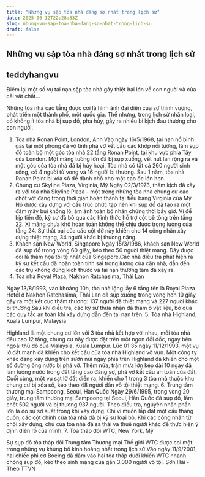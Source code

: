 ```yaml
---
title: "Những vụ sập tòa nhà đáng sợ nhất trong lịch sử"
date: 2025-06-12T22:28:33Z
slug: nhung-vu-sap-toa-nha-dang-so-nhat-trong-lich-su
draft: false
---
```


## Những vụ sập tòa nhà đáng sợ nhất trong lịch sử

## teddyhangvu

Điểm lại một số vụ tai nạn sập tòa nhà gây thiệt hại lớn về con người và của cải vât chất...

Những tòa nhà cao tầng được coi là hình ảnh đại diện của sự thịnh vượng, phát triển một thành phố, một quốc gia. Thế nhưng, trong lịch sử nhân loại, có không ít tòa nhà bị sụp đổ, phá hủy, gây ra nhiều bi kịch đau thương cho con người.  
1. Tòa nhà Ronan Point, London, Anh
Vào ngày 16/5/1968, tai nạn nổ bình gas tại một phòng đã vô tình phá vỡ kết cấu các khớp nối tường, làm sụp đổ toàn bộ một góc tòa nhà 22 tầng Ronan Point, tại khu vực phía Tây của London. Một mảng tường lớn đã bị sụp xuống, vết nứt lan rộng ra và một góc của tòa nhà đã bị hủy hoại. Tòa nhà có tất cả 260 người sinh sống, có 4 người tử vong và 16 người bị thương. Sau 1 năm, tòa nhà Ronan Point bị xóa sổ để dành chỗ cho một cao ốc lớn hơn.
2. Chung cư Skyline Plaza, Virginia, Mỹ
Ngày 02/3/1973, thảm kịch đã xảy ra với tòa nhà Skyline Plaza - một trong những tòa nhà chung cư cao chót vót đang trong thời gian hoàn thành tại tiểu bang Virginia của Mỹ. Nó được xây dựng với cấu trúc phức tạp nên khi sụp đổ đã tạo ra một đám mây bụi khổng lồ, ám ảnh toàn bộ nhân chứng thời bấy giờ. Vì để kịp tiến độ, kỹ sư đã bỏ qua các hình thức hỗ trợ cột bê tông trên tầng 22. Xi măng chưa khô hoàn toàn không thể chịu được trọng lượng của tầng 24. Sự thất bại của các cột đỡ này khiến cho 14 công nhân xây dựng thiệt mạng, 34 người khác bị thương nặng.
3. Khách sạn New World, Singapore
Ngày 15/3/1986, khách sạn New World đã sụp đổ trong vòng 60 giây, kéo theo 50 người thiệt mạng. Đây được coi là thảm họa tồi tệ nhất của Singapore.Các nhà điều tra phát hiện ra kỹ sư kết cấu đã hoàn toàn tính sai trọng lượng của căn nhà, dẫn đến các trụ không đúng kích thước và tai nạn thương tâm đã xảy ra.
4. Tòa nhà Royal Plaza, Nakhon Ratchasima, Thái Lan

Ngày 13/8/1993, vào khoảng 10h, tòa nhà lộng lẫy 6 tầng tên là Royal Plaza Hotel ở Nakhon Ratchasima, Thái Lan đã sụp xuống trong vòng hơn 10 giây, gây ra một kết cục thảm thương: 137 người đã thiệt mạng và 227 người khác bị thương.Sau khi điều tra, các kỹ sư thừa nhận đã tham ô vật liệu, bỏ qua các quy tắc an toàn khi xây dựng dẫn đến tai nạn trên.
5. Tòa nhà Highland, Kuala Lumpur, Malaysia

Highland là một chung cư lớn với 3 tòa nhà kết hợp với nhau, mỗi tòa nhà đều cao 12 tầng, chung cư này được đặt trên một ngọn đồi dốc, ngay bên ngoài thủ đô của Malaysia, Kuala Lumpur.
 Lúc 01:35 ngày 11/12/1993, một vụ lở đất mạnh đã khiến cho kết cấu của tòa nhà Highland vỡ vụn. Một công ty khác đang xây dựng trên sườn núi ngay phía trên Highland đã khiến cho một số đường ống nước bị phá vỡ. Thêm nữa, trận mưa lớn kéo dài 10 ngày đã làm lượng nước trong đất tăng cao đáng sợ, phá vỡ kết cấu an toàn của đất. 
Cuối cùng, một vụ sạt lở đất diễn ra, khiến cho 1 trong 3 tòa nhà thuộc khu chung cư bị xóa sổ, kéo theo 48 người dân vô tội thiệt mạng.
6. Trung tâm thương mại Sampoong, Seoul, Hàn Quốc
Ngày 29/6/1995, trong vòng 20 giây, trung tâm thương mại Sampoong tại Seoul, Hàn Quốc đã sụp đổ, làm chết 502 người và bị thương 937 người. Theo điều tra, nguyên nhân phần lớn là do sự sơ suất trong khi xây dựng. Chỉ vì muốn lắp đặt một cầu thang cuốn, các cột chính của tòa nhà đã bị kỹ sư loại bỏ. Khi các công nhân từ chối xây dựng, chủ của tòa nhà đã sa thải và thuê người khác để thực hiện ý định điên rồ của mình. 
7. Tòa tháp đôi WTC, New York, Mỹ

Sự sụp đổ tòa tháp đôi Trung tâm Thương mại Thế giới WTC được coi một trong những vụ khủng bố kinh hoàng nhất trong lịch sử.Vào ngày 11/9/2001, hai chiếc phi cơ Boeing đã đâm vào hai tòa tháp dưới khiến WTC nhanh chóng sụp đổ, kéo theo sinh mạng của gần 3.000 người vô tội.
 Sơn Hải - Theo TTVN